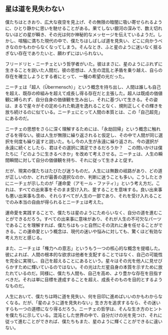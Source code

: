 ## 星は道を見失わない

僕たちはときおり、広大な夜空を見上げ、その無限の暗闇に吸い寄せられるように、ひとり静かに思いを馳せることがある。果てしない銀河の深みで、数え切れないほどの星が瞬き、その光は何か神秘的なメッセージを伝えているようだ。しかし、喧騒に満ちた現代の中で、僕たちはしばしば道を見失い、どこに向かうべきなのかもわからなくなってしまう。そんなとき、ふと星のように迷いなく揺るぎない存在でありたいと、願わずにはいられない。

フリードリヒ・ニーチェという哲学者がいた。彼はまさに、星のようにぶれずに生きることを説いた人間だ。彼の思想は、人生の混乱と矛盾を乗り越え、自らの存在を確立しようとする者にとって、一種の希望の光だった。

ニーチェは「超人（Übermensch）」という概念を持ち出し、人間は誰しも自己を超え、既存の枠組みを超えて成長し得る存在だと主張した。超人は既成の価値観に縛られず、自分自身の価値観を生み出し、それに基づいて生きる。その姿は、まるで星々がその定められた軌道を逸れることなく、規則正しくその輝きを放ち続けるのに似ている。ニーチェにとって人間の本質とは、この「自己超克」にあるのだ。

ニーチェの思想をさらに深く理解するためには、「永劫回帰」という概念に触れざるを得ない。彼は人生が無限に繰り返されると仮定し、その中で人間が同じ選択を何度も繰り返すと説いた。もし今の人生が永遠に繰り返され、今の選択が永遠に続くとしたら、君はその選択に満足できるだろうか？　この問いかけは僕たちに「どのように生きるべきか」を改めて考えさせる。ニーチェは、人生の瞬間瞬間に対して自分の価値観を持ち、それに従って生きよと促す。

だが、現実の僕たちはたびたび迷うものだ。人生には無数の岐路があり、どの道が正しいのか、どれが最善の選択なのか、判断に迷うことも多い。こうしたときにニーチェが示したのが「運命愛（アモール・ファティ）」という考え方だ。これは、すべての出来事をそのまま受け入れ、愛することを意味する。良い出来事も悪い出来事も含め、それらすべてが人生の一部であり、それを受け入れることでのみ本当の自由が得られるとニーチェは考えた。

運命愛を実践することで、僕たちは星のようにためらいなく、自分の道を進むことができるだろう。すべての出来事に意味があり、それが人生の不可欠なパーツであることを理解すれば、僕たちはもっと自然にその流れに身を任せることができる。この運命愛という概念は、現代の迷いや悩みに対しても、驚くほど有効な考え方だと感じる。

また、ニーチェは「権力への意志」というもう一つの核心的な概念を提唱した。彼によれば、人間の根本的な欲求は他者を支配することではなく、自己の可能性を完全に実現し、自己を超えることにあるという。星々はその光を他人に見せびらかすために輝いているのではない。その光はただ星自身の本質を示すために放たれているのだ。同様に、僕たち人間も、自己を高め、より豊かな存在を目指すべきだ。それは単に目標を達成することを超え、成長そのものを目的とするようなものだ。

人生において、僕たちは時に道を見失い、何を目印に進めばいいのかもわからなくなる。だが、「星のように道を見失わない」生き方を追求するなら、その迷いすらも一つの道標になり得るだろう。ニーチェの哲学は、そんな生き方のヒントを僕たちに示している。混沌とした世界の中で、自分だけの光を見つけ、それに従って進むことができれば、僕たちもまた、星のように輝くことができるに違いない。